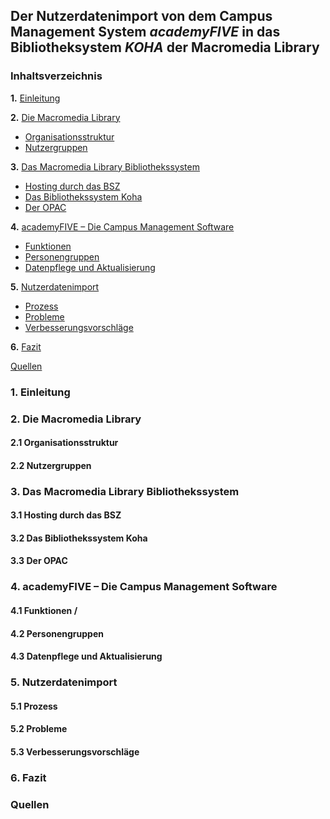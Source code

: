 
## Der Nutzerdatenimport von dem Campus Management System *academyFIVE* in das Bibliotheksystem *KOHA* der Macromedia Library

### Inhaltsverzeichnis
**1.** [Einleitung](#Einleitung) 

**2.** [Die Macromedia Library](#macromedialibrary) 
* [Organisationsstruktur](#Organisationsstruktur) 
* [Nutzergruppen](#Nutzergruppen) 

**3.** [Das Macromedia Library Bibliothekssystem](#Bibliothekssystem) 
* [Hosting durch das BSZ](#Hosting) 
* [Das Bibliothekssystem Koha](#Koha) 
* [Der OPAC](#OPAC) 

**4.** [academyFIVE – Die Campus Management Software](#academyFIVE) 
* [Funktionen](#Funktionen) 
* [Personengruppen](#Personengruppen) 
* [Datenpflege und Aktualisierung](#Datenpflege) 

**5.** [Nutzerdatenimport](#Nutzerdatenimport) 
* [Prozess](#Prozess) 
* [Probleme](#Probleme) 
* [Verbesserungsvorschläge](#Verbesserungsvorschläge) 

**6.** [Fazit](#Fazit) 

  [Quellen](#Quellen) 



### 1. Einleitung <a name="Einleitung" /></a>

### 2. Die Macromedia Library <a name="macromedialibrary" /></a>

   #### 2.1 Organisationsstruktur <a name="Organisationsstruktur" /></a>
   
   #### 2.2 Nutzergruppen <a name="Nutzergruppen" /></a>
   
### 3. Das Macromedia Library Bibliothekssystem <a name="Bibliothekssystem" /></a>

   #### 3.1 Hosting durch das BSZ <a name="Hosting" /></a>
   
   #### 3.2 Das Bibliothekssystem Koha <a name="Koha" /></a>
   
   #### 3.3 Der OPAC <a name="OPAC" /></a>
   
### 4. academyFIVE – Die Campus Management Software <a name="academyFIVE" /></a>

   #### 4.1 Funktionen  <a name="Funktionen"> /</a>
   
   #### 4.2 Personengruppen <a name="Personengruppen" /></a>
   
   #### 4.3 Datenpflege und Aktualisierung <a name="Datenpflege" /></a>
   
### 5. Nutzerdatenimport <a name="Nutzerdatenimport" /></a>

   #### 5.1 Prozess <a name="Prozess" /></a>
   
   #### 5.2 Probleme <a name="Probleme" /></a>
   
   #### 5.3 Verbesserungsvorschläge <a name="Verbesserungsvorschläge" /></a>

### 6. Fazit <a name="Fazit" /></a>
   
### Quellen <a name="Quellen" /></a>



